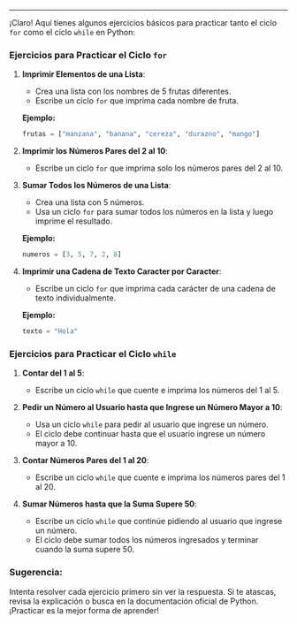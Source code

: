 ___
¡Claro! Aquí tienes algunos ejercicios básicos para practicar tanto el ciclo `for` como el ciclo `while` en Python:

### Ejercicios para Practicar el Ciclo `for`

1. **Imprimir Elementos de una Lista**:
   - Crea una lista con los nombres de 5 frutas diferentes.
   - Escribe un ciclo `for` que imprima cada nombre de fruta.

   **Ejemplo:**
   ```python
   frutas = ["manzana", "banana", "cereza", "durazno", "mango"]
   ```

2. **Imprimir los Números Pares del 2 al 10**:
   - Escribe un ciclo `for` que imprima solo los números pares del 2 al 10.

3. **Sumar Todos los Números de una Lista**:
   - Crea una lista con 5 números.
   - Usa un ciclo `for` para sumar todos los números en la lista y luego imprime el resultado.

   **Ejemplo:**
   ```python
   numeros = [3, 5, 7, 2, 8]
   ```

4. **Imprimir una Cadena de Texto Caracter por Caracter**:
   - Escribe un ciclo `for` que imprima cada carácter de una cadena de texto individualmente.

   **Ejemplo:**
   ```python
   texto = "Hola"
   ```

### Ejercicios para Practicar el Ciclo `while`

1. **Contar del 1 al 5**:
   - Escribe un ciclo `while` que cuente e imprima los números del 1 al 5.

2. **Pedir un Número al Usuario hasta que Ingrese un Número Mayor a 10**:
   - Usa un ciclo `while` para pedir al usuario que ingrese un número.
   - El ciclo debe continuar hasta que el usuario ingrese un número mayor a 10.

3. **Contar Números Pares del 1 al 20**:
   - Escribe un ciclo `while` que cuente e imprima los números pares del 1 al 20.

4. **Sumar Números hasta que la Suma Supere 50**:
   - Escribe un ciclo `while` que continúe pidiendo al usuario que ingrese un número.
   - El ciclo debe sumar todos los números ingresados y terminar cuando la suma supere 50.

### Sugerencia:

Intenta resolver cada ejercicio primero sin ver la respuesta. Si te atascas, revisa la explicación o busca en la documentación oficial de Python. ¡Practicar es la mejor forma de aprender!